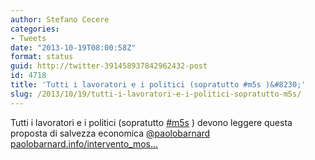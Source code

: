 ```yaml
---
author: Stefano Cecere
categories:
- Tweets
date: "2013-10-19T08:00:58Z"
format: status
guid: http://twitter-391458937842962432-post
id: 4718
title: 'Tutti i lavoratori e i politici (sopratutto #m5s )&#8230;'
slug: /2013/10/19/tutti-i-lavoratori-e-i-politici-sopratutto-m5s/
---
```


Tutti i lavoratori e i politici (sopratutto [#m5s](http://twitter.com/search?q=%23m5s) ) devono leggere questa proposta di salvezza economica [@paolobarnard](http://twitter.com/paolobarnard) [paolobarnard.info/intervento_mos…](http://paolobarnard.info/intervento_mostra_go.php?id=732)